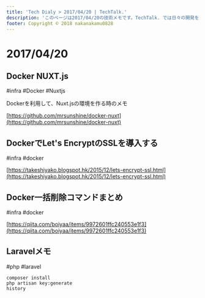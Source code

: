 ```yaml
---
title: 'Tech Dialy > 2017/04/20 | TechTalk.'
description: 'このページは2017/04/20の技術メモです。TechTalk. では日々の開発を個人メモとして残しています。将来に向けて技術ノウハウを蓄積することを目的とします。'
footer: Copyright © 2018 nakanakamu0828
---
```

# 2017/04/20

## Docker NUXT.js
#infra #Docker #Nuxtjs

Dockerを利用して、Nuxt.jsの環境を作る時のメモ

[https://github.com/mrsunshine/docker-nuxt](https://github.com/mrsunshine/docker-nuxt)


## DockerでLet's EncryptのSSLを導入する
#infra #docker

[https://takeshiyako.blogspot.hk/2015/12/lets-encrypt-ssl.html](https://takeshiyako.blogspot.hk/2015/12/lets-encrypt-ssl.html)

## Docker一括削除コマンドまとめ
#infra #docker

[https://qiita.com/boiyaa/items/9972601ffc240553e1f3](https://qiita.com/boiyaa/items/9972601ffc240553e1f3)


## Laravelメモ
#php #laravel

```
composer install
php artisan key:generate
history
```
